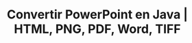---
title: Convertir PowerPoint en Java | HTML, PNG, PDF, Word, TIFF
linktitle: Convertir PowerPoint
type: docs
weight: 20
url: /androidjava/convert-powerpoint/
description: Este artículo lista temas y códigos de muestra en Java que se pueden utilizar para convertir PowerPoint (PPT, PPTX, ODP) a diferentes formatos como HTML, PNG, PDF, Word, TIFF, etc.
---